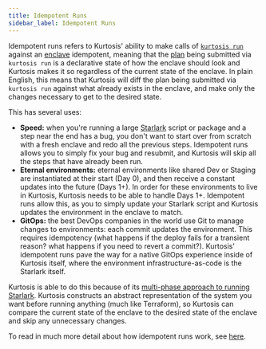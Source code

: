 ```yaml
---
title: Idempotent Runs
sidebar_label: Idempotent Runs
---
```


Idempotent runs refers to Kurtosis' ability to make calls of [`kurtosis run`](../cli-reference/run-starlark.md) against an [enclave][enclaves] idempotent, meaning that the [plan](./plan.md) being submitted via `kurtosis run` is a declarative state of how the enclave should look and Kurtosis makes it so regardless of the current state of the enclave. In plain English, this means that Kurtosis will diff the plan being submitted via `kurtosis run` against what already exists in the enclave, and make only the changes necessary to get to the desired state.

This has several uses:

- **Speed:** when you're running a large [Starlark](./starlark.md) script or package and a step near the end has a bug, you don't want to start over from scratch with a fresh enclave and redo all the previous steps. Idempotent runs allows you to simply fix your bug and resubmit, and Kurtosis will skip all the steps that have already been run. 
- **Eternal environments:** eternal environments like shared Dev or Staging are instantiated at their start (Day 0), and then receive a constant updates into the future (Days 1+). In order for these environments to live in Kurtosis, Kurtosis needs to be able to handle Days 1+. Idempotent runs allow this, as you to simply update your Starlark script and Kurtosis updates the environment in the enclave to match.
- **GitOps:** the best DevOps companies in the world use Git to manage changes to environments: each commit updates the environment. This requires idempotency (what happens if the deploy fails for a transient reason? what happens if you need to revert a commit?). Kurtosis' idempotent runs pave the way for a native GitOps experience inside of Kurtosis itself, where the environment infrastructure-as-code is the Starlark itself.

Kurtosis is able to do this because of its [multi-phase approach to running Starlark](./multi-phase-runs.md). Kurtosis constructs an abstract representation of the system you want before running anything (much like Terraform), so Kurtosis can compare the current state of the enclave to the desired state of the enclave and skip any unnecessary changes.

To read in much more detail about how idempotent runs work, see [here](../explanations/how-do-idempotent-runs-work.md).

<!-------------------------- ONLY LINKS BELOW HERE -------------------------------------->
[enclaves]: ./enclaves.md
